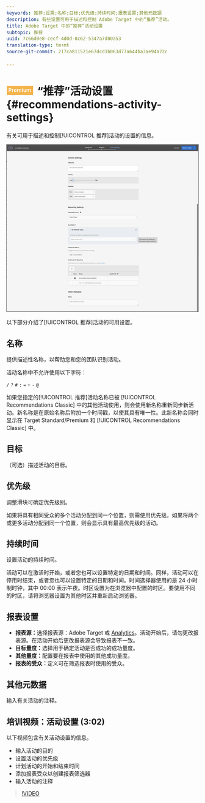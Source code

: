 ```yaml
---
keywords: 推荐;设置;名称;目标;优先级;持续时间;报表设置;其他元数据
description: 有些设置可用于描述和控制 Adobe Target 中的“推荐”活动。
title: Adobe Target 中的“推荐”活动设置
subtopic: 推荐
uuid: 7c66d0e8-cecf-4d0d-8c62-5347a7d80a53
translation-type: tm+mt
source-git-commit: 217ca811521e67dcd1b063d77a644ba3ae94a72c

---
```



# ![PREMIUM](/help/assets/premium.png)“推荐”活动设置{#recommendations-activity-settings}

有关可用于描述和控制[!UICONTROL 推荐]活动的设置的信息。

![“推荐”活动目标和设置页面](/help/c-recommendations/t-create-recs-activity/assets/recs-settings.png)

以下部分介绍了[!UICONTROL 推荐]活动的可用设置。

## 名称

提供描述性名称，以帮助您和您的团队识别活动。

活动名称中不允许使用以下字符：

`/`
`?`
`#`
`:`
`=`
`+`
`-`
`@`

如果您指定的[!UICONTROL 推荐]活动名称已被 [!UICONTROL Recommendations Classic] 中的其他活动使用，则会使用新名称重新同步新活动。新名称是在原始名称后附加一个时间戳，以使其具有唯一性。此新名称会同时显示在 Target Standard/Premium 和 [!UICONTROL Recommendations Classic] 中。

## 目标

（可选）描述活动的目标。

## 优先级

调整滑块可确定优先级别。

如果将具有相同受众的多个活动分配到同一个位置，则需使用优先级。如果将两个或更多活动分配到同一个位置，则会显示具有最高优先级的活动。

## 持续时间

设置活动的持续时间。

活动可以在激活时开始，或者您也可以设置特定的日期和时间。同样，活动可以在停用时结束，或者您也可以设置特定的日期和时间。时间选择器使用的是 24 小时制时钟，其中 00:00 表示午夜。时区设置为在浏览器中配置的时区。要使用不同的时区，请将浏览器设置为其他时区并重新启动浏览器。

## 报表设置

* **报表源：**&#x200B;选择报表源：Adobe Target 或 [Analytics](/help/c-integrating-target-with-mac/a4t/a4t.md)。活动开始后，请勿更改报表源。在活动开始后更改报表源会导致报表不一致。
* **目标量度：**&#x200B;选择用于确定活动是否成功的成功量度。
* **其他量度：**&#x200B;配置要在报表中使用的其他成功量度。
* **报表的受众：**&#x200B;定义可在筛选报表时使用的受众。

## 其他元数据

输入有关活动的注释。

## 培训视频：活动设置 (3:02)

以下视频包含有关活动设置的信息。

* 输入活动的目的
* 设置活动的优先级
* 计划活动的开始和结束时间
* 添加报表受众以创建报表筛选器
* 输入活动的注释

>[!VIDEO](https://video.tv.adobe.com/v/17381?captions=chi_hans)
